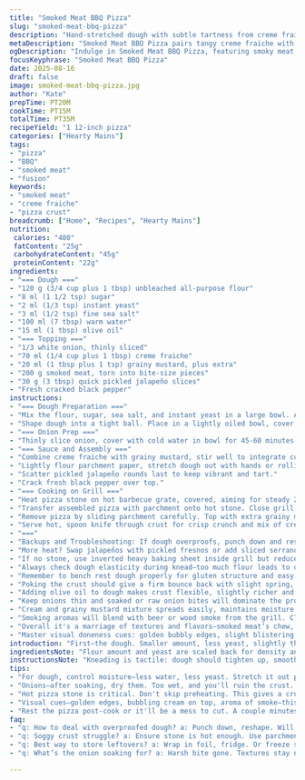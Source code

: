 ```yaml
---
title: "Smoked Meat BBQ Pizza"
slug: "smoked-meat-bbq-pizza"
description: "Hand-stretched dough with subtle tartness from creme fraiche and grainy mustard. Smoked meat torn into chunks replaces traditional toppings. Onion pre-soaked to tame sharpness. Quick pickled jalapeños swap for cornichons, adding bright heat. Cooked on a hot pizza stone over high barbecue heat for crisp, blistered crust. Visual cues and aroma guide timing. Balanced smoky, creamy, tangy layers. Efficient dough with less yeast, slightly less water for control. Technique-driven, practical steps to avoid soggy crust and tough meat bits."
metaDescription: "Smoked Meat BBQ Pizza pairs tangy creme fraiche with smoky meat on a crispy crust, bursting with flavor."
ogDescription: "Indulge in Smoked Meat BBQ Pizza, featuring smoky meat, tangy toppings, and a perfectly blistered crust. A flavor-packed dish for BBQ lovers."
focusKeyphrase: "Smoked Meat BBQ Pizza"
date: 2025-08-16
draft: false
image: smoked-meat-bbq-pizza.jpg
author: "Kate"
prepTime: PT20M
cookTime: PT15M
totalTime: PT35M
recipeYield: "1 12-inch pizza"
categories: ["Hearty Mains"]
tags:
- "pizza"
- "BBQ"
- "smoked meat"
- "fusion"
keywords:
- "smoked meat"
- "creme fraiche"
- "pizza crust"
breadcrumb: ["Home", "Recipes", "Hearty Mains"]
nutrition: 
 calories: "480"
 fatContent: "25g"
 carbohydrateContent: "45g"
 proteinContent: "22g"
ingredients:
- "=== Dough ==="
- "120 g (3/4 cup plus 1 tbsp) unbleached all-purpose flour"
- "8 ml (1 1/2 tsp) sugar"
- "2 ml (1/3 tsp) instant yeast"
- "3 ml (1/2 tsp) fine sea salt"
- "100 ml (7 tbsp) warm water"
- "15 ml (1 tbsp) olive oil"
- "=== Topping ==="
- "1/3 white onion, thinly sliced"
- "70 ml (1/4 cup plus 1 tbsp) creme fraiche"
- "20 ml (1 tbsp plus 1 tsp) grainy mustard, plus extra"
- "200 g smoked meat, torn into bite-size pieces"
- "30 g (3 tbsp) quick pickled jalapeño slices"
- "Fresh cracked black pepper"
instructions:
- "=== Dough Preparation ==="
- "Mix the flour, sugar, sea salt, and instant yeast in a large bowl. Add warm water and olive oil, stir until shaggy dough forms. Flour surface lightly, knead about 7 minutes by hand or use a stand mixer with dough hook on low speed till smooth but still slightly tacky. Dough should spring back gently when poked."
- "Shape dough into a tight ball. Place in a lightly oiled bowl, cover with clean damp towel. Let rest in warm spot 60-90 minutes, until nearly doubled but not overproofed. Watch volume, finger dent should fill slowly not vanish immediately."
- "=== Onion Prep ==="
- "Thinly slice onion, cover with cold water in bowl for 45-60 minutes to blunt sharp bite. Drain and pat dry. This reduces harsh sulfur notes without removing texture or color."
- "=== Sauce and Assembly ==="
- "Combine creme fraiche with grainy mustard, stir well to integrate completely. This creamy-mustard base replaces tomato sauce—keeps pizza light and tangy."
- "Lightly flour parchment paper, stretch dough out with hands or rolling pin to 30 cm (12 inch) diameter disc. Spread mustard creme evenly over surface leaving a small border. Scatter drained onions, then distribute smoked meat pieces evenly. No need for too much topping; balance is key to avoid soggy bottom."
- "Scatter pickled jalapeño rounds last to keep vibrant and tart."
- "Crack fresh black pepper over top."
- "=== Cooking on Grill ==="
- "Heat pizza stone on hot barbecue grate, covered, aiming for steady 230-260°C (450-500°F). Preheat 20-30 minutes; stone must be scorching to prevent dough from sticking and ensure quick bake."
- "Transfer assembled pizza with parchment onto hot stone. Close grill lid immediately. Bake 12-15 minutes. Watch for crust edges turning golden brown with blistered spots. Cheese-like cream will bubble and edges slightly charred but not burnt. If crust edge is doughy after 15 minutes, increase heat slightly or rotate pizza halfway through cooking for even browning."
- "Remove pizza by sliding parchment carefully. Top with extra grainy mustard and jalapeño slices if desired. Let rest 2-3 minutes before slicing for easier cutting and set filling textures."
- "Serve hot, spoon knife through crust for crisp crunch and mix of creamy, smoky, tart flavors."
- "==="
- "Backups and Troubleshooting: If dough overproofs, punch down and reshape, it will be denser but still tasty. For soggy crust, ensure pizza stone is hot before placing dough. Use parchment to slide pizza on/off avoids tearing. Smoked meat can be substituted with shredded smoked brisket or even smoked turkey breast for a leaner option; just adjust seasoning accordingly."
- "More heat? Swap jalapeños with pickled fresnos or add sliced serrano peppers right before serving."
- "If no stone, use inverted heavy baking sheet inside grill but reduce baking time slightly; bottom won’t crisp as well."
- "Always check dough elasticity during knead—too much flour leads to dry crust; too little, sticky mess."
- "Remember to bench rest dough properly for gluten structure and easy shaping. A warm moist resting environment encourages even yeast activity without drying the surface."
- "Poking the crust should give a firm bounce back with slight spring, not collapse or harden instantly—signals ready structure."
- "Adding olive oil to dough makes crust flexible, slightly richer and browns better under high heat. Don’t skip this."
- "Keep onions thin and soaked or raw onion bites will dominate the profile, overpower others."
- "Cream and grainy mustard mixture spreads easily, maintains moisture without sogginess. Reduces chance of burnt sauce spots."
- "Smoking aromas will blend with beer or wood smoke from the grill. Close lid immediately after placing pizza prevents heat loss and uneven cooking."
- "Overall it's a marriage of textures and flavors—smoked meat’s chew, creamy tang, sharp onion bite tempered by pickles, crisp charred crust."
- "Master visual doneness cues: golden bubbly edges, slight blistering, sturdiness when lifting crust edge little bounce back. Tactile senses guide timing better than clock. The subtle snap when breaking bite confirms balanced bake."
introduction: "First—the dough. Smaller amount, less yeast, slightly thicker crust but with more chew. Not that bubble-gum nonsense but substance. No heavy rise, no mess. Mustard and creme fraiche replace tomato sauce to keep things fresh and tangy. Smoked meat chunks, no shredded paste. The onion’s soaked and tamed, a good trick against harshness. Barbecue stone loaded and screaming hot. Close the lid quick, trap that heat, get crust blistered but within 12-15 minutes. Watch the edges—golden, bubbly, smelling of smoke and crisp char, hint of mustard bite. These aren’t softer pizzas; crust must snap with a clean break. Jalapeños pick up the slack where cornichons failed—heat and tartness juice the thing alive. The whole builds in layers; cream softens smoked chew; zest cuts through fat. Timing is fingers and eyes; no strict reliance on clock. Done right, this pizza rolls with the seasons and the smoke, not just the textbook."
ingredientsNote: "Flour amount and yeast are scaled back for density and control because too much yeast creates a yeasty overproof—or worse, a crust that collapses. Adding olive oil gives flexibility and color to the dough—don’t skip it or risk a pale crust. Instant yeast over active dry; no proofing needed saves time and removes guesswork. Onion soaking tames the bite, critical here because raw white onion can ruin the balance if too harsh. Creme fraiche works better than sour cream or heavy cream for spreadability and tang without wet sogginess. Grainy mustard adds a textured sharpness missing in smooth Dijon—you want those mustard seeds popping subtly under tooth. Pickled jalapeños replace cornichons to add a spicy spark rather than just acidity. Smoked meat replacement suggestions include shredded brisket or smoked turkey breast—both require minimal seasoning adjustments but greatly impact texture. Always use parchment paper for easy transfer onto the hot stone or grill. No stone? Upside down cast iron skillet or heavy tray will work but adjust cooking time and keep direct heat high."
instructionsNote: "Kneading is tactile: dough should tighten up, smooth out, feel slightly tacky but not sticky—too sticky means add flour slowly, a little at a time. Let dough rest in warm, humid spot—under a damp towel is easiest—prevents crust drying and creates nice gluten network. Dough volume should nearly double; poke with finger—slow fill back; instant erase means overproof. Onion soaking is critical; a minimum of 45 minutes softens harshness and reduces bite. The mustard-creme mixture must be well mixed and evenly spread; thick blobs will char or undercook. Stretch dough gently to avoid tearing and keep edge border intact to develop crisp lip. Preheat stone for 20-30 minutes at max grill heat; stone must be hot enough to sizzle a drop of water. Baking on the grill demands frequent visual checks; if heat fluctuates, rotate pizza halfway to brown evenly. Remove pizza once edges crisp and bubble, crust golden with dark spots but no burning. Rest pizza 2-3 minutes to allow toppings to settle and filling to thicken slightly for clean slices. Use extra mustard and jalapeños to add brightness at service. Backup; if crust undercooked after time, increase heat rather than bake longer—wet dough ruins texture. Parchment prevents stick and burns less, do not skip. Practice recognizing visual and tactile cues above all."
tips:
- "For dough, control moisture—less water, less yeast. Stretch it out properly. Don’t rush. Elasticity matters. Room temperature for easier shaping."
- "Onions—after soaking, dry them. Too wet, and you'll ruin the crust. Quick pickle jalapeños. Add zest. Balance heat and tang on top."
- "Hot pizza stone is critical. Don't skip preheating. This gives a crust that snaps. If using a baking sheet, adjust the cook time carefully."
- "Visual cues—golden edges, bubbling cream on top, aroma of smoke—this tells you when it's done. Check often, avoid burning."
- "Rest the pizza post-cook or it'll be a mess to cut. A couple minutes lets cheese set. Develop flavors. Serve hot and fresh."
faq:
- "q: How to deal with overproofed dough? a: Punch down, reshape. Will be dense, still good. Don’t toss it. Adjust timing for rest next round."
- "q: Soggy crust struggle? a: Ensure stone is hot enough. Use parchment right. If too wet, less topping would help. Pre-smoke meat too."
- "q: Best way to store leftovers? a: Wrap in foil, fridge. Or freeze slices. Reheat on pizza stone to maintain crispness. Not in microwave."
- "q: What’s the onion soaking for? a: Harsh bite gone. Textures stay nice. Always soak for 45 min. Helps blend flavors. Key detail for balance."

---
```

